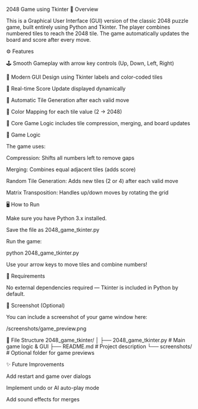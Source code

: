 2048 Game using Tkinter
🎯 Overview

This is a Graphical User Interface (GUI) version of the classic 2048 puzzle game, built entirely using Python and Tkinter.
The player combines numbered tiles to reach the 2048 tile. The game automatically updates the board and score after every move.

⚙️ Features

🕹️ Smooth Gameplay with arrow key controls (Up, Down, Left, Right)

🎨 Modern GUI Design using Tkinter labels and color-coded tiles

💯 Real-time Score Update displayed dynamically

🔁 Automatic Tile Generation after each valid move

🔢 Color Mapping for each tile value (2 → 2048)

🧠 Core Game Logic includes tile compression, merging, and board updates

🧠 Game Logic

The game uses:

Compression: Shifts all numbers left to remove gaps

Merging: Combines equal adjacent tiles (adds score)

Random Tile Generation: Adds new tiles (2 or 4) after each valid move

Matrix Transposition: Handles up/down moves by rotating the grid

🖥️ How to Run

Make sure you have Python 3.x installed.

Save the file as 2048_game_tkinter.py

Run the game:

python 2048_game_tkinter.py


Use your arrow keys to move tiles and combine numbers!

🧩 Requirements

No external dependencies required — Tkinter is included in Python by default.

📸 Screenshot (Optional)

You can include a screenshot of your game window here:

/screenshots/game_preview.png

📁 File Structure
2048_game_tkinter/
│
├── 2048_game_tkinter.py   # Main game logic & GUI
├── README.md              # Project description
└── screenshots/           # Optional folder for game previews

✨ Future Improvements

Add restart and game over dialogs

Implement undo or AI auto-play mode

Add sound effects for merges
